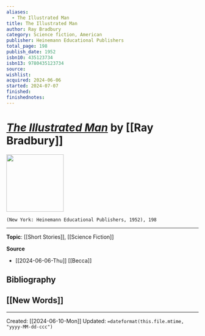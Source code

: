 ```yaml
---
aliases:
  - The Illustrated Man
title: The Illustrated Man
author: Ray Bradbury
category: Science fiction, American
publisher: Heinemann Educational Publishers
total_page: 198
publish_date: 1952
isbn10: 435123734
isbn13: 9780435123734
source: 
wishlist: 
acquired: 2024-06-06
started: 2024-07-07
finished: 
finishednotes:
---
```

# *[The Illustrated Man]()* by [[Ray Bradbury]]

<img src="http://books.google.com/books/content?id=i0zvLgEACAAJ&printsec=frontcover&img=1&zoom=1&source=gbs_api" width=150>

`(New York: Heinemann Educational Publishers, 1952), 198`



--- 
**Topic**: [[Short Stories]], [[Science Fiction]]

**Source**
- [[2024-06-06-Thu]] [[Becca]]

**Bibliography**
- 
 
**[[New Words]]**
- 

---
Created: [[2024-06-10-Mon]]
Updated: `=dateformat(this.file.mtime, "yyyy-MM-dd-ccc")`